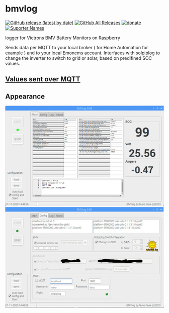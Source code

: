 # bmvlog
[<img alt="GitHub release (latest by date)" src="https://img.shields.io/github/v/release/njfaria/bmvlog">](https://github.com/njfaria/bmvlog/releases)
[<img alt="GitHub All Releases" src="https://img.shields.io/github/downloads/njfaria/bmvlog/total">](https://github.com/njfaria/bmvlog/releases/latest)
[<img alt="donate" src="https://img.shields.io/badge/donate-Paypal-green">](https://www.paypal.com/donate?hosted_button_id=ZDTGKU48JP678&source=url)
[<img alt="Suporter Names" src="https://img.shields.io/badge/suporter-names-orange">](/docs/suporternames.md)

logger for Victrons BMV Battery Monitors on Raspberry

Sends data per MQTT to your local broker ( for Home Automation for example ) and to your local Emoncms account.
Interfaces with solpiplog to change the inverter to switch to grid or solar, based on predifined SOC values.

## [Values sent over MQTT](/docs/mqttvalues.md)
## Appearance
![bmvlog](bmvmain.png)
![bmvlog](bmvconfig.jpg)
